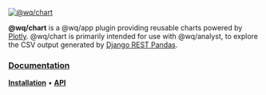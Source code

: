 [![@wq/chart][logo]][docs]

**@wq/chart** is a @wq/app plugin providing reusable charts powered by [Plotly].  @wq/chart is primarily intended for use with @wq/analyst, to explore the CSV output generated by [Django REST Pandas].

### [Documentation][docs]

[**Installation**][installation]
&bull;
[**API**][api]

[logo]: https://django-rest-pandas.wq.io/images/@wq/chart.svg
[docs]: https://django-rest-pandas.wq.io/@wq/chart
[installation]: https://django-rest-pandas.wq.io/@wq/chart#installation
[api]: https://django-rest-pandas.wq.io/@wq/chart#api

[Plotly]: https://plotly.com/javascript/
[Django REST Pandas]: https://django-rest-pandas.wq.io/